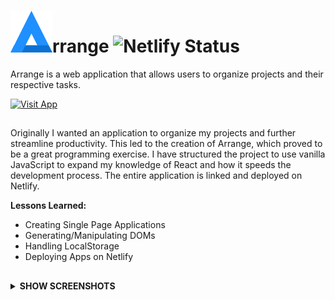 # <img src="./images/ArrangeLogo.png" >rrange  ![Netlify Status](https://api.netlify.com/api/v1/badges/ddaacad5-4924-4937-adbe-80a50261621b/deploy-status)
Arrange is a web application that allows users to organize projects and their respective tasks. 
  
[![Visit App](https://img.shields.io/badge/Visit_App-1E90FF?style=for-the-badge)](https://bryanlor-arrange.netlify.app/)

## 
Originally I wanted an application to organize my projects and further streamline productivity. This led to the creation of Arrange, which proved to be a great programming exercise. I have structured the project to use vanilla JavaScript to expand my knowledge of React and how it speeds the development process. The entire application is linked and deployed on Netlify.  
  
**Lessons Learned:**
- Creating Single Page Applications
- Generating/Manipulating DOMs
- Handling LocalStorage
- Deploying Apps on Netlify
  
##
<details>  
<summary><b>SHOW SCREENSHOTS</b></summary>  
   
<img src="./images/readme/arrange-app.png">
<img src="./images/readme/screenshot1.PNG">
<img src="./images/readme/screenshot2.PNG">
<img src="./images/readme/screenshot3.PNG">
<!---
<img src="./images/readme/arrange-mobile.png">
--->
</details>
